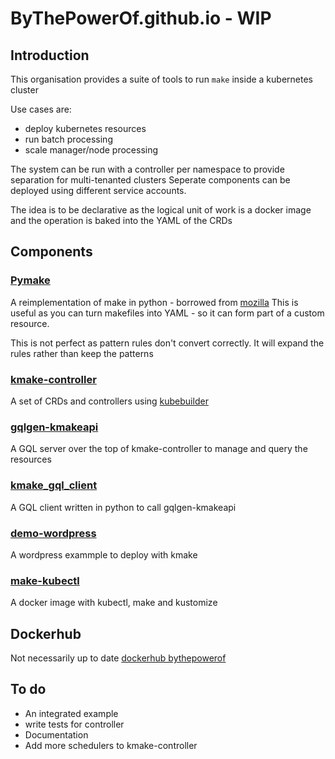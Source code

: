 # ByThePowerOf.github.io - WIP

## Introduction

This organisation provides a suite of tools to run `make` inside a kubernetes cluster

Use cases are:
* deploy kubernetes resources
* run batch processing
* scale manager/node processing

The system can be run with a controller per namespace to provide separation for multi-tenanted clusters
Seperate components can be deployed using different service accounts.

The idea is to be declarative as the logical unit of work is a docker image and the operation is baked into the YAML of the CRDs

## Components

### [Pymake](https://github.com/bythepowerof/pymake)

A reimplementation of make in python - borrowed from [mozilla](https://github.com/mozilla/pymake)
This is useful as you can turn makefiles into YAML - so it can form part of a custom resource.

This is not perfect as pattern rules don't convert correctly. It will expand the rules rather than keep the patterns

### [kmake-controller](https://github.com/bythepowerof/kmake-controller)

A set of CRDs and controllers using [kubebuilder](https://github.com/kubernetes-sigs/kubebuilder)

### [gqlgen-kmakeapi](https://github.com/bythepowerof/gqlgen-kmakeapi)

A GQL server over the top of kmake-controller to manage and query the resources

### [kmake_gql_client](https://github.com/bythepowerof/kmake_gql_client)

A GQL client written in python to call gqlgen-kmakeapi

### [demo-wordpress](https://github.com/bythepowerof/demo-wordpress)

A wordpress exammple to deploy with kmake

### [make-kubectl](https://github.com/bythepowerof/make-kubectl)

A docker image with kubectl, make and kustomize

## Dockerhub

Not necessarily up to date [dockerhub bythepowerof](https://hub.docker.com/orgs/bythepowerof/repositories)

## To do

* An integrated example
* write tests for controller
* Documentation
* Add more schedulers to kmake-controller




